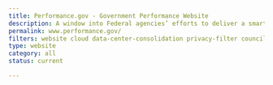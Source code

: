 ```yaml
---
title: Performance.gov - Government Performance Website
description: A window into Federal agencies’ efforts to deliver a smarter, leaner, and more effective government. The site informs the public of the progress underway to cut waste, streamline government, and improve performance.
permalink: www.performance.gov/
filters: website cloud data-center-consolidation privacy-filter council-operations cybersecurity accessibility shared-services fitara modernization it-spending current
type: website
category: all
status: current

---
```

